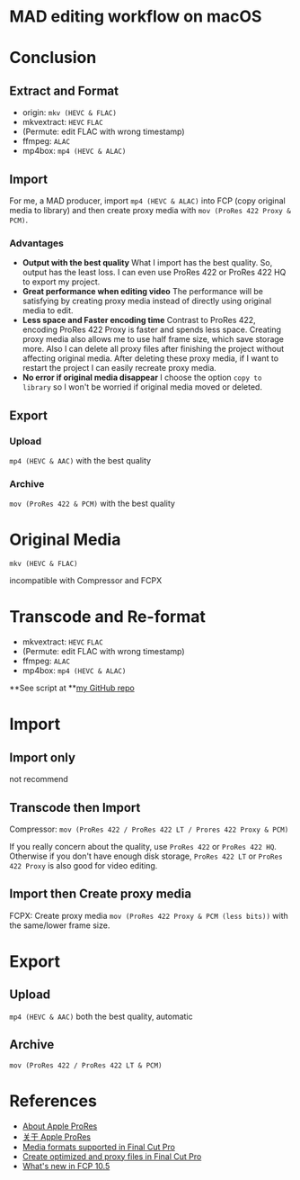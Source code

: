 # MAD editing workflow on macOS

# Conclusion

## Extract and Format

- origin: `mkv (HEVC & FLAC)`
- mkvextract: `HEVC` `FLAC`
- (Permute: edit FLAC with wrong timestamp)
- ffmpeg: `ALAC`
- mp4box: `mp4 (HEVC & ALAC)`

## Import

For me, a MAD producer, import `mp4 (HEVC & ALAC)` into FCP (copy original media to library) and then create proxy media with `mov (ProRes 422 Proxy & PCM)`.

### Advantages

* **Output with the best quality** What I import has the best quality. So, output has the least loss. I can even use ProRes 422 or ProRes 422 HQ to export my project.
* **Great performance when editing video** The performance will be satisfying by creating proxy media instead of directly using original media to edit.
* **Less space and Faster encoding time** Contrast to ProRes 422, encoding ProRes 422 Proxy is faster and spends less space. Creating proxy media also allows me to use half frame size, which save storage more. Also I can delete all proxy files after finishing the project without affecting original media. After deleting these proxy media, if I want to restart the project I can easily recreate proxy media.
* **No error if original media disappear** I choose the option `copy to library` so I won't be worried if original media moved or deleted. 

## Export

### Upload

`mp4 (HEVC & AAC)` with the best quality

### Archive

`mov (ProRes 422 & PCM)` with the best quality

# Original Media

`mkv (HEVC & FLAC)`

incompatible with Compressor and FCPX

# Transcode and Re-format

- mkvextract: `HEVC` `FLAC`
- (Permute: edit FLAC with wrong timestamp)
- ffmpeg: `ALAC`
- mp4box: `mp4 (HEVC & ALAC)`

**See script at **[my GitHub repo](https://github.com/Yang-Xijie/mkv2mp4_fcp)

# Import

## Import only

not recommend

## Transcode then Import

Compressor: `mov (ProRes 422 / ProRes 422 LT / Prores 422 Proxy & PCM)`

If you really concern about the quality, use `ProRes 422` or `ProRes 422 HQ`. Otherwise if you don't have enough disk storage, `ProRes 422 LT` or `ProRes 422 Proxy` is also good for video editing.

## Import then Create proxy media

FCPX: Create proxy media `mov (ProRes 422 Proxy & PCM (less bits))` with the same/lower frame size.

# Export

## Upload

`mp4 (HEVC & AAC)` both the best quality, automatic

## Archive

`mov (ProRes 422 / ProRes 422 LT & PCM)`

# References

- [About Apple ProRes](https://support.apple.com/en-us/HT202410)
- [关于 Apple ProRes](https://support.apple.com/zh-cn/HT202410)
- [Media formats supported in Final Cut Pro](https://support.apple.com/guide/final-cut-pro/supported-media-formats-ver2833f855/mac)
- [Create optimized and proxy files in Final Cut Pro](https://support.apple.com/guide/final-cut-pro/create-optimized-and-proxy-files-verb8e5f6fd/mac)
- [What's new in FCP 10.5](https://larryjordan.com/articles/final-cut-pro-x-new-improved-proxy-workflow/)